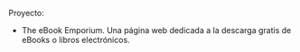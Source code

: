 Proyecto:
- The eBook Emporium. Una página web dedicada a la descarga gratis de eBooks o libros electrónicos.